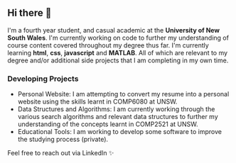 ## Hi there 👋

I'm a fourth year student, and casual academic at the **University of New South Wales**. I'm currently working on code to further my understanding of course content covered throughout my degree thus far. I'm currently learning **html**, **css**, **javascript** and **MATLAB**. All of which are relevant to my degree and/or additional side projects that I am completing in my own time.

### Developing Projects
- Personal Website: I am attempting to convert my resume into a personal website using the skills learnt in COMP6080 at UNSW.
- Data Structures and Algorithms: I am currently working through the various search algorithms and relevant data structures to further my understanding of the concepts learnt in COMP2521 at UNSW.
- Educational Tools: I am working to develop some software to improve the studying process (private).

Feel free to reach out via LinkedIn ✨

<!--
**nathansivalingam/nathansivalingam** is a ✨ _special_ ✨ repository because its `README.md` (this file) appears on your GitHub profile.

Here are some ideas to get you started:

- 🔭 I’m currently working on ...
- 🌱 I’m currently learning ...
- 👯 I’m looking to collaborate on ...
- 🤔 I’m looking for help with ...
- 💬 Ask me about ...
- 📫 How to reach me: ...
- 😄 Pronouns: ...
- ⚡ Fun fact: ...
-->
